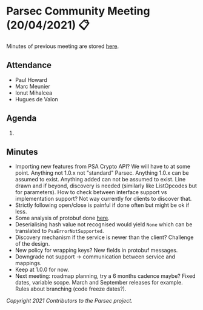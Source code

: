 # Parsec Community Meeting (20/04/2021) 📋

Minutes of previous meeting are stored
[here](https://github.com/parallaxsecond/community/tree/master/minutes).

## Attendance

- Paul Howard
- Marc Meunier
- Ionut Mihalcea
- Hugues de Valon

## Agenda

1.

## Minutes

- Importing new features from PSA Crypto API? We will have to at some point. Anything not 1.0.x not
   "standard" Parsec. Anything 1.0.x can be assumed to exist. Anything added can not be assumed to
   exist. Line drawn and if beyond, discovery is needed (similarly like ListOpcodes but for
   parameters). How to check between interface support vs implementation support? Not way currently
   for clients to discover that.
- Strictly following open/close is painful if done often but might be ok if less.
- Some analysis of protobuf done [here](https://github.com/parallaxsecond/parsec/issues/388).
- Deserialising hash value not recognised would yield `None` which can be translated to
   `PsaErrorNotSupported`.
- Discovery mechanism if the service is newer than the client? Challenge of the design.
- New policy for wrapping keys? New fields in protobuf messages.
- Downgrade not support -> communication between service and mappings.
- Keep at 1.0.0 for now.
- Next meeting: roadmap planning, try a 6 months cadence maybe? Fixed dates, variable scope. March
   and September releases for example. Rules about branching (code freeze dates?).

*Copyright 2021 Contributors to the Parsec project.*
